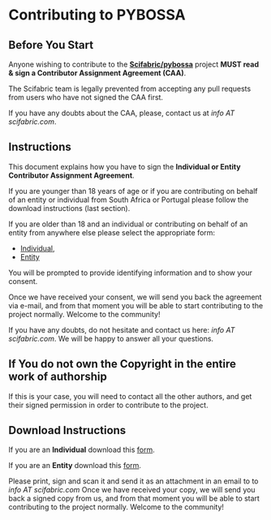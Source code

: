 # Contributing to PYBOSSA

## Before You Start

Anyone wishing to contribute to the **[Scifabric/pybossa](https://github.com/Scifabric/pybossa)** project 
**MUST read & sign a Contributor Assignment Agreement (CAA)**. 

The Scifabric team is legally prevented from accepting any pull requests from users who have not signed the CAA first.

If you have any doubts about the CAA, please, contact us at *info AT scifabric.com*.

## Instructions

This document explains how you have to sign the **Individual or Entity Contributor Assignment Agreement**. 

If you are younger than 18 years of age or if you are contributing on behalf of an entity or individual from South Africa or Portugal please follow the download instructions (last section). 

If you are older than 18 and an individual or contributing on behalf of an entity from anywhere else please select the appropriate form:

* [Individual](https://docs.google.com/forms/d/19kIdy9q48HKOjAl_MqWQqGZHeRY-U_NJlzG2GOgJImc/), 
* [Entity](https://docs.google.com/forms/d/19lH6hu1RJx7mjUBaiEES-o1kck4f4FRntY4yPHxODk4/)
 
You will be prompted to provide identifying information and to show your consent.

Once we have received your consent, we will send you back the agreement via e-mail, and from that moment you will be able to start contributing to the project normally. Welcome to the community!

If you have any doubts, do not hesitate and contact us here: *info AT scifabric.com*. We will be happy to answer all your questions.

## If You do not own the Copyright in the entire work of authorship

If this is your case, you will need to contact all the other authors, and get their signed permission in order to contribute to the project.

## Download Instructions

If you are an **Individual** download this [form](https://drive.google.com/file/d/1CtYaSkSvNZSx5Jek2VsNlA_WCbA-dwVJ/view?usp=sharing).

If you are an **Entity** download this [form](https://drive.google.com/file/d/1L2tkvo6zfdvAaCWpemCw3iiCLYAVhbcJ/view?usp=sharing).

Please print, sign and scan it and send it as an attachment in an email to  to *info AT scifabric.com* Once we have received your copy, we will send you back a signed copy from us, and from that moment you will be able to start contributing to the project normally. Welcome to the community!
